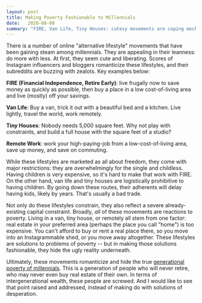```yaml
---
layout: post
title: Making Poverty Fashionable to Millennials
date:   2020-08-08
summary: "FIRE, Van Life, Tiny Houses: cutesy movements are coping mechanisms disguising poverty."
---
```


There is a number of online "alternative lifestyle" movements that have been
gaining steam among millennials. They are appealing in their leanness:
do more with less. At first, they seem cute and liberating.
Scores of Instagram influencers and bloggers romanticize these
lifestyles, and their subreddits are buzzing with zealots. Key examples below:

**FIRE (Financial Independence, Retire Early)**: live frugally now to save
    money as quickly as possible, then buy a place in a low cost-of-living area
    and live (mostly) off your savings.

**Van Life**: Buy a van, trick it out with a beautiful
    bed and a kitchen. Live lightly, travel the world, work remotely.

**Tiny Houses**: Nobody needs 5,000 square feet. Why not play with constraints,
    and build a full house with the square feet of a studio?

**Remote Work**: work your high-paying-job from a low-cost-of-living area,
    save up money, and save on commuting.


While these lifestyles are marketed as all about freedom,
they come with major restrictions:
they are overwhelmingly for the single and childless.
Having
children is very expensive, so it's hard to make that work with FIRE.
On the other hand, van life and tiny houses are logistically
prohibitive to having children.
By going down these routes, their adherents
will delay having kids, likely by years. That's usually a bad trade.


Not only do these lifestyles constrain, they also reflect a severe already-existing
capital constraint.
Broadly, *all* of these movements are reactions
to poverty.
Living in a van, tiny house, or remotely all stem from one factor:
real estate in your preferred area (perhaps the place you call "home")
is too expensive.
You can't afford to buy or rent a real
place there, so you move into an Instagrammable shed,
or you move away altogether.
These lifestyles are solutions to problems
of poverty -- but in making those solutions fashionable, they hide
the ugly reality underneath.


Ultimately, these movements romanticize and hide
the true [generational poverty of millennials](https://en.wikipedia.org/wiki/Millennials#In_the_United_States).
This is a generation of people who will never retire,
who may never even buy real estate of their own.
In terms of intergenerational wealth, these people are screwed.
And I would like to see that point raised and addressed,
instead of making do with solutions of desperation.

